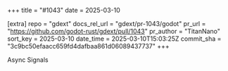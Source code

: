 +++
title = "#1043"
date = 2025-03-10

[extra]
repo = "gdext"
docs_rel_url = "gdext/pr-1043/godot"
pr_url = "https://github.com/godot-rust/gdext/pull/1043"
pr_author = "TitanNano"
sort_key = 2025-03-10
date_time = 2025-03-10T15:03:25Z
commit_sha = "3c9bc50efaacc659fd4dafbaa861d06089437737"
+++

Async Signals
